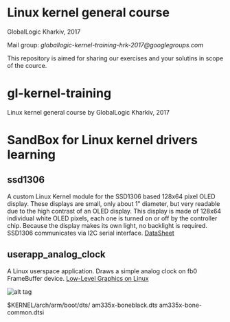 # Linux kernel general course
GlobalLogic Kharkiv, 2017

Mail group: _globallogic-kernel-training-hrk-2017@googlegroups.com_

This repository is aimed for sharing our exercises and your solutins in scope of the cource.

# gl-kernel-training
Linux kernel general course by GlobalLogic Kharkiv, 2017

# SandBox for Linux kernel drivers learning

## ssd1306
A custom Linux Kernel module for the SSD1306 based 128x64 pixel OLED display.
These displays are small, only about 1" diameter, but very readable due to the high contrast of an OLED display. This display is made of 128x64 individual white OLED pixels, each one is turned on or off by the controller chip. Because the display makes its own light, no backlight is required. 
SSD1306 communicates via I2C serial interface.
[DataSheet](https://www.olimex.com/Products/Modules/LCD/MOD-OLED-128x64/resources/SSD1306.pdf)

## userapp_analog_clock
A Linux userspace application. Draws a simple analog clock on fb0 FrameBuffer device.
[Low-Level Graphics on Linux](http://betteros.org/tut/graphics1.php)

![alt tag](https://www.mathworks.com/help/supportpkg/beagleboneio/ug/beaglebone_black_pinmap.png)

$KERNEL/arch/arm/boot/dts/
am335x-boneblack.dts
am335x-bone-common.dtsi

